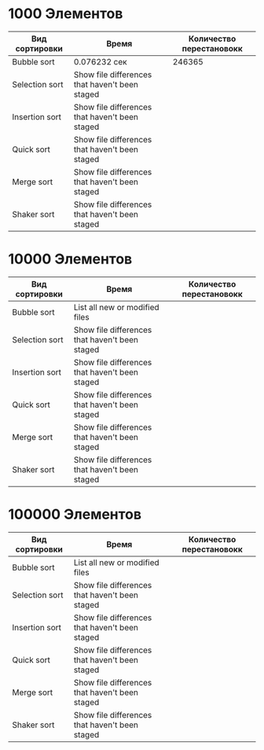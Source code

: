 # 1000 Элементов

| Вид сортировки | Время | Количество перестановокк |
| --- | --- | --- |
| Bubble sort | 0.076232 сек | 246365 |
| Selection sort | Show file differences that haven't been staged |  |
| Insertion sort | Show file differences that haven't been staged |  |
| Quick sort | Show file differences that haven't been staged |  |
| Merge sort | Show file differences that haven't been staged |  |
| Shaker sort | Show file differences that haven't been staged |  |

# 10000 Элементов

| Вид сортировки | Время | Количество перестановокк |
| --- | --- | --- |
| Bubble sort | List all new or modified files |  |
| Selection sort | Show file differences that haven't been staged |  |
| Insertion sort | Show file differences that haven't been staged |  |
| Quick sort | Show file differences that haven't been staged |  |
| Merge sort | Show file differences that haven't been staged |  |
| Shaker sort | Show file differences that haven't been staged |  |

# 100000 Элементов

| Вид сортировки | Время | Количество перестановокк |
| --- | --- | --- |
| Bubble sort | List all new or modified files |  |
| Selection sort | Show file differences that haven't been staged |  |
| Insertion sort | Show file differences that haven't been staged |  |
| Quick sort | Show file differences that haven't been staged |  |
| Merge sort | Show file differences that haven't been staged |  |
| Shaker sort | Show file differences that haven't been staged |  |
